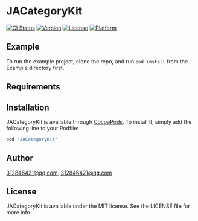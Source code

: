 # JACategoryKit

[![CI Status](http://img.shields.io/travis/312846421@qq.com/JACategoryKit.svg?style=flat)](https://travis-ci.org/312846421@qq.com/JACategoryKit)
[![Version](https://img.shields.io/cocoapods/v/JACategoryKit.svg?style=flat)](http://cocoapods.org/pods/JACategoryKit)
[![License](https://img.shields.io/cocoapods/l/JACategoryKit.svg?style=flat)](http://cocoapods.org/pods/JACategoryKit)
[![Platform](https://img.shields.io/cocoapods/p/JACategoryKit.svg?style=flat)](http://cocoapods.org/pods/JACategoryKit)

## Example

To run the example project, clone the repo, and run `pod install` from the Example directory first.

## Requirements

## Installation

JACategoryKit is available through [CocoaPods](http://cocoapods.org). To install
it, simply add the following line to your Podfile:

```ruby
pod 'JACategoryKit'
```

## Author

312846421@qq.com, 312846421@qq.com

## License

JACategoryKit is available under the MIT license. See the LICENSE file for more info.
